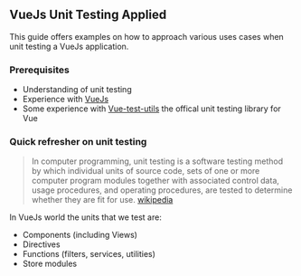 ## VueJs Unit Testing Applied

This guide offers examples on how to approach various uses cases when unit testing a VueJs application.

### Prerequisites
* Understanding of unit testing
* Experience with [VueJs](https://vuejs.org)
* Some experience with [Vue-test-utils](https://vue-test-utils.vuejs.org/) the offical unit testing library for Vue

### Quick refresher on unit testing
> In computer programming, unit testing is a software testing method by which individual units of source code, sets of one or more computer program modules together with associated control data, usage procedures, and operating procedures, are tested to determine whether they are fit for use. [wikipedia](https://en.wikipedia.org/wiki/Unit_testing)

In VueJs world the units that we test are:
* Components (including Views)
* Directives
* Functions (filters, services, utilities)
* Store modules
